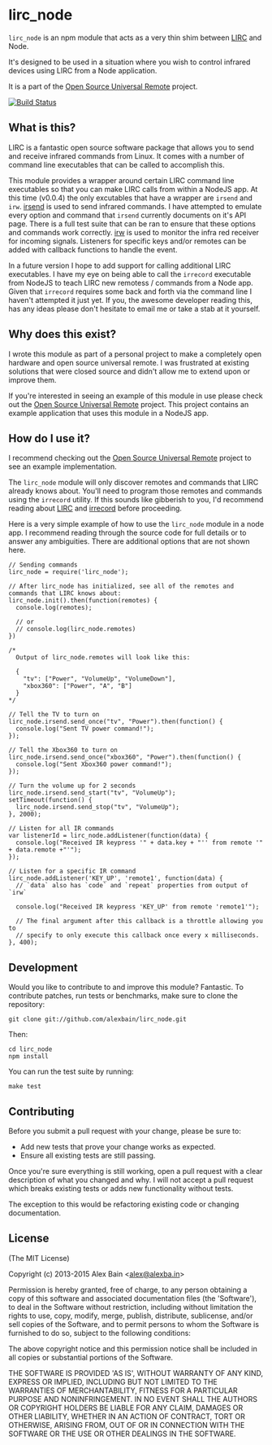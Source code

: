 lirc_node
=========

``lirc_node`` is an npm module that acts as a very thin shim between
[LIRC](http://lirc.org) and Node.

It's designed to be used in a situation where you wish to control infrared
devices using LIRC from a Node application.

It is a part of the [Open Source Universal Remote](http://opensourceuniversalremote.com) project.

[![Build Status](https://travis-ci.org/alexbain/lirc_node.png)](https://travis-ci.org/alexbain/lirc_node)

## What is this?

LIRC is a fantastic open source software package that allows you to send and
receive infrared commands from Linux. It comes with a number of command line
executables that can be called to accomplish this.

This module provides a wrapper around certain LIRC command line executables so
that you can make LIRC calls from within a NodeJS app. At this time (v0.0.4) the
only excutables that have a wrapper are ``irsend`` and ``irw``. [irsend](http://www.lirc.org/html/irsend.html)
is used to send infrared commands. I have attempted to emulate every option and
command that ``irsend`` currently documents on it's API page. There is a full
test suite that can be ran to ensure that these options and commands work correctly. 
[irw](http://www.lirc.org/html/irw.html) is used to monitor the infra red receiver
for incoming signals. Listeners for specific keys and/or remotes can be added with
callback functions to handle the event.

In a future version I hope to add support for calling additional LIRC executables.
I have my eye on being able to call the ``irrecord`` executable from NodeJS to
teach LIRC new remotess / commands from a Node app. Given that ``irrecord`` requires
some back and forth via the command line I haven't attempted it just yet. If you,
the awesome developer reading this, has any ideas please don't hesitate
to email me or take a stab at it yourself.


## Why does this exist?

I wrote this module as part of a personal project to make a completely open
hardware and open source universal remote. I was frustrated at existing solutions
that were closed source and didn't allow me to extend upon or improve them.

If you're interested in seeing an example of this module in use please check
out the [Open Source Universal Remote](http://opensourceuniversalremote.com) project.
This project contains an example application that uses this module in a NodeJS app.

## How do I use it?

I recommend checking out the [Open Source Universal Remote](http://opensourceuniversalremote.com)
project to see an example implementation.

The ``lirc_node`` module will only discover remotes and commands that LIRC already
knows about. You'll need to program those remotes and commands using the ``irrecord``
utility. If this sounds like gibberish to you, I'd recommend reading about
[LIRC](http://www.lirc.org/) and [irrecord](http://www.lirc.org/html/irrecord.html)
before proceeding.

Here is a very simple example of how to use the ``lirc_node`` module in
a node app. I recommend reading through the source code for full details or to
answer any ambiguities. There are additional options that are not shown here.

    // Sending commands
    lirc_node = require('lirc_node');

    // After lirc_node has initialized, see all of the remotes and commands that LIRC knows about:
    lirc_node.init().then(function(remotes) {
      console.log(remotes); 

      // or
      // console.log(lirc_node.remotes)
    })

    /*
      Output of lirc_node.remotes will look like this:

      {
        "tv": ["Power", "VolumeUp", "VolumeDown"],
        "xbox360": ["Power", "A", "B"]
      }
    */

    // Tell the TV to turn on
    lirc_node.irsend.send_once("tv", "Power").then(function() {
      console.log("Sent TV power command!");
    });

    // Tell the Xbox360 to turn on
    lirc_node.irsend.send_once("xbox360", "Power").then(function() {
      console.log("Sent Xbox360 power command!");
    });

    // Turn the volume up for 2 seconds
    lirc_node.irsend.send_start("tv", "VolumeUp");
    setTimeout(function() {
      lirc_node.irsend.send_stop("tv", "VolumeUp");
    }, 2000);

    // Listen for all IR commands
    var listenerId = lirc_node.addListener(function(data) {
      console.log("Received IR keypress '" + data.key + "'' from remote '" + data.remote +"'");
    });

    // Listen for a specific IR command
    lirc_node.addListener('KEY_UP', 'remote1', function(data) {
      // `data` also has `code` and `repeat` properties from output of `irw`

      console.log("Received IR keypress 'KEY_UP' from remote 'remote1'");

      // The final argument after this callback is a throttle allowing you to
      // specify to only execute this callback once every x milliseconds.
    }, 400);


## Development

Would you like to contribute to and improve this module? Fantastic. To contribute
patches, run tests or benchmarks, make sure to clone the repository:

```
git clone git://github.com/alexbain/lirc_node.git
```

Then:

```
cd lirc_node
npm install
```

You can run the test suite by running:

```
make test
```

## Contributing

Before you submit a pull request with your change, please be sure to:

* Add new tests that prove your change works as expected.
* Ensure all existing tests are still passing.

Once you're sure everything is still working, open a pull request with a clear
description of what you changed and why. I will not accept a pull request which
breaks existing tests or adds new functionality without tests.

The exception to this would be refactoring existing code or changing documentation.


## License

(The MIT License)

Copyright (c) 2013-2015 Alex Bain &lt;alex@alexba.in&gt;

Permission is hereby granted, free of charge, to any person obtaining
a copy of this software and associated documentation files (the
'Software'), to deal in the Software without restriction, including
without limitation the rights to use, copy, modify, merge, publish,
distribute, sublicense, and/or sell copies of the Software, and to
permit persons to whom the Software is furnished to do so, subject to
the following conditions:

The above copyright notice and this permission notice shall be
included in all copies or substantial portions of the Software.

THE SOFTWARE IS PROVIDED 'AS IS', WITHOUT WARRANTY OF ANY KIND,
EXPRESS OR IMPLIED, INCLUDING BUT NOT LIMITED TO THE WARRANTIES OF
MERCHANTABILITY, FITNESS FOR A PARTICULAR PURPOSE AND NONINFRINGEMENT.
IN NO EVENT SHALL THE AUTHORS OR COPYRIGHT HOLDERS BE LIABLE FOR ANY
CLAIM, DAMAGES OR OTHER LIABILITY, WHETHER IN AN ACTION OF CONTRACT,
TORT OR OTHERWISE, ARISING FROM, OUT OF OR IN CONNECTION WITH THE
SOFTWARE OR THE USE OR OTHER DEALINGS IN THE SOFTWARE.
